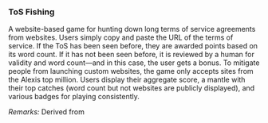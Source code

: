 ### ToS Fishing

A website-based game for hunting down long terms of service agreements from websites. Users simply copy and paste the URL of the terms of service. If the ToS has been seen before, they are awarded points based on its word count. If it has not been seen before, it is reviewed by a human for validity and word count—and in this case, the user gets a bonus. To mitigate people from launching custom websites, the game only accepts sites from the Alexis top million. Users display their aggregate score, a mantle with their top catches (word count but not websites are publicly displayed), and various badges for playing consistently.

_Remarks:_ Derived from
